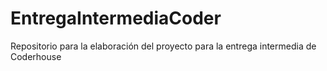 # EntregaIntermediaCoder
Repositorio para la elaboración del proyecto para la entrega intermedia de Coderhouse
